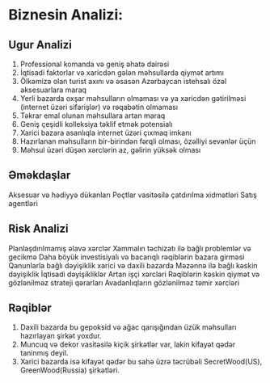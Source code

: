 # Biznesin Analizi:

## Ugur Analizi
1. Professional komanda və geniş əhatə dairəsi 
2. İqtisadi faktorlar və xaricdən gələn məhsullarda qiymət artımı 
3. Ölkəmizə olan turist axını və əsasən Azərbaycan istehsalı özəl aksesuarlara maraq 
4. Yerli bazarda oxşar məhsulların olmaması və ya xaricdən gətirilməsi (internet üzəri sifarişlər) və rəqabətin olmaması <br />
5. Təkrar emal olunan məhsullara artan maraq 
6. Geniş çeşidli kolleksiya təklif etmək potensialı 
7. Xarici bazara asanlıqla internet üzəri çıxmaq imkanı 
8. Hazırlanan məhsulların bir-birindən fərqli olması, özəlliyi sevənlər üçün 
9. Məhsul üzəri düşən xərclərin az, gəlirin yüksək olması

## Əməkdaşlar
Aksesuar və hədiyyə dükanları
Poçtlar vasitəsilə çatdırılma xidmətləri
Satış agentləri

## Risk Analizi
Planlaşdırılmamış əlavə xərclər
Xammalın təchizatı ilə bağlı problemlər və gecikmə
Daha böyük investisiyalı və bacarıqlı rəqiblərin bazara girməsi
Qanunlarla bağlı dəyişiklik xarici və daxili bazarda
Məzənnə ilə bağlı kəskin dəyişiklik
İqtisadi dəyişikliklər
Artan işçi xərcləri
Rəqiblərin kəskin qiymət və gözlənilməz strateji qərarları
Avadanlıqların gözlənilməz təmir xərcləri


## Rəqiblər

1. Daxili bazarda bu gepoksid və ağac qarışığından üzük məhsulları hazırlayan şirkət yoxdur.
2. Muncuq və dekor vasitəsilə kiçik şirkətlər var, lakin kifayət qədər taninmış deyil. 
3. Xarici bazarda isə kifayət qədər bu sahə üzrə təcrübəli SecretWood(US), GreenWood(Russia) şirkətləri.


